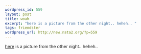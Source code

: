 ```yaml
--- 
wordpress_id: 559
layout: post
title: woah
excerpt: "here is a picture from the other night.. heheh.. "
tags: friendster
wordpress_url: http://new.nata2.org/?p=559
---
```

<a href="http://photos.friendster.com/photos/46/60/240664/198022563273l.jpg">here</a> is a picture from the other night.. heheh.. 
